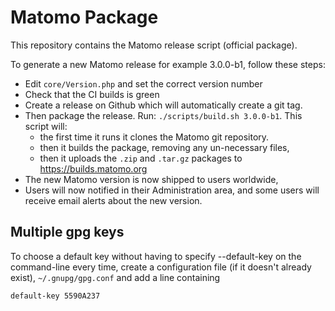 # Matomo Package 

This repository contains the Matomo release script (official package).

To generate a new Matomo release for example 3.0.0-b1, follow these steps:
 
* Edit `core/Version.php` and set the correct version number
* Check that the CI builds is green
* Create a release on Github which will automatically create a git tag.
* Then package the release. Run: `./scripts/build.sh 3.0.0-b1`. This script will:
  * the first time it runs it clones the Matomo git repository.
  * then it builds the package, removing any un-necessary files, 
  * then it uploads the `.zip` and `.tar.gz` packages to https://builds.matomo.org
* The new Matomo version is now shipped to users worldwide,
 * Users will now notified in their Administration area, and some users will receive email alerts about the new version.

## Multiple gpg keys
To choose a default key without having to specify --default-key on the command-line every time, create a configuration file (if it doesn't already exist), `~/.gnupg/gpg.conf` and add a line containing

`default-key 5590A237`

